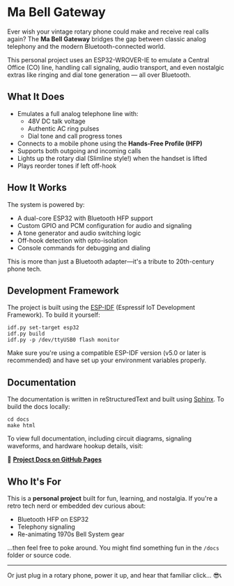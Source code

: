 # Ma Bell Gateway

Ever wish your vintage rotary phone could make and receive real calls again? The **Ma Bell Gateway** bridges the gap between classic analog telephony and the modern Bluetooth-connected world.

This personal project uses an ESP32-WROVER-IE to emulate a Central Office (CO) line, handling call signaling, audio transport, and even nostalgic extras like ringing and dial tone generation — all over Bluetooth.

## What It Does

- Emulates a full analog telephone line with:
  - 48V DC talk voltage
  - Authentic AC ring pulses
  - Dial tone and call progress tones
- Connects to a mobile phone using the **Hands-Free Profile (HFP)**
- Supports both outgoing and incoming calls
- Lights up the rotary dial (Slimline style!) when the handset is lifted
- Plays reorder tones if left off-hook

## How It Works

The system is powered by:

- A dual-core ESP32 with Bluetooth HFP support
- Custom GPIO and PCM configuration for audio and signaling
- A tone generator and audio switching logic
- Off-hook detection with opto-isolation
- Console commands for debugging and dialing

This is more than just a Bluetooth adapter—it's a tribute to 20th-century phone tech.

## Development Framework

The project is built using the [ESP-IDF](https://docs.espressif.com/projects/esp-idf/en/latest/) (Espressif IoT Development Framework). To build it yourself:

```
idf.py set-target esp32
idf.py build
idf.py -p /dev/ttyUSB0 flash monitor
```

Make sure you're using a compatible ESP-IDF version (v5.0 or later is recommended) and have set up your environment variables properly.

## Documentation

The documentation is written in reStructuredText and built using [Sphinx](https://www.sphinx-doc.org/). To build the docs locally:

```
cd docs
make html
```

To view full documentation, including circuit diagrams, signaling waveforms, and hardware hookup details, visit:

📘 **[Project Docs on GitHub Pages](https://cdeever.github.io/esp32-ma-bell-gateway/index.html)**  

## Who It's For

This is a **personal project** built for fun, learning, and nostalgia. If you're a retro tech nerd or embedded dev curious about:

- Bluetooth HFP on ESP32
- Telephony signaling
- Re-animating 1970s Bell System gear

...then feel free to poke around. You might find something fun in the `/docs` folder or source code.

---

Or just plug in a rotary phone, power it up, and hear that familiar click... 😎📞
